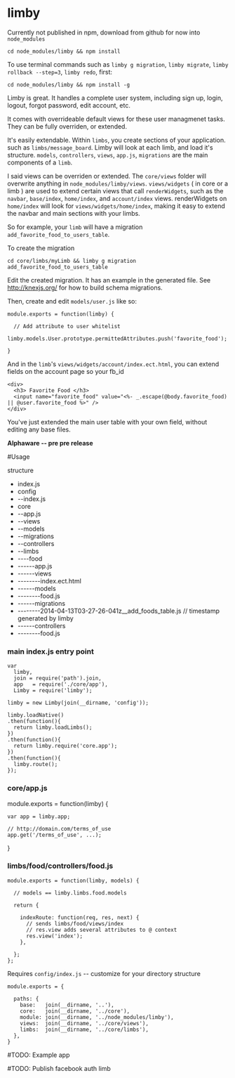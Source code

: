 limby
=====

Currently not published in npm, download from github for now into `node_modules`

    cd node_modules/limby && npm install
    
To use terminal commands such as `limby g migration`, `limby migrate`, `limby rollback --step=3`, `limby redo`, first:

    cd node_modules/limby && npm install -g

Limby is great.  It handles a complete user system, including sign up, login, logout, forgot password, edit account, etc.

It comes with overrideable default views for these user managmenet tasks.  They can be fully overriden, or extended.


It's easily extendable.  Within `limbs`, you create sections of your application.  such as `limbs/message_board`.
Limby will look at each limb, and load it's structure.  `models`, `controllers`, `views`, `app.js`, `migrations` are the main components of a `limb`.

I said views can be overriden or extended.  The `core/views` folder will overwrite anything in `node_modules/limby/views`.
`views/widgets` ( in core or a limb ) are used to extend certain views that call `renderWidgets`, such as the `navbar`, `base/index`, `home/index`, and `account/index` views.
renderWidgets on `home/index` will look for `views/widgets/home/index`, making it easy to extend the navbar and main sections with your limbs.

So for example, your `limb` will have a migration `add_favorite_food_to_users_table`.

To create the migration

    cd core/limbs/myLimb && limby g migration add_favorite_food_to_users_table
    
Edit the created migration.  It has an example in the generated file.  See http://knexjs.org/ for how to build schema migrations.

Then, create and edit `models/user.js` like so:

    module.exports = function(limby) {

      // Add attribute to user whitelist    
      limby.models.User.prototype.permittedAttributes.push('favorite_food');
      
    }

And in the `limb`'s `views/widgets/account/index.ect.html`, you can extend fields on the account page so your fb_id
    
    <div>
      <h3> Favorite Food </h3>
      <input name="favorite_food" value="<%- _.escape(@body.favorite_food) || @user.favorite_food %>" />
    </div>
    
You've just extended the main user table with your own field, without editing any base files.
    
__Alphaware -- pre pre release__


#Usage

structure

* index.js
* config
* --index.js
* core
* --app.js
* --views
* --models
* --migrations
* --controllers
* --limbs
* ----food
* ------app.js
* ------views
* --------index.ect.html
* ------models
* --------food.js
* ------migrations
* --------2014-04-13T03-27-26-041z__add_foods_table.js // timestamp generated by limby
* ------controllers
* --------food.js

### main index.js entry point

    var
      limby,
      join = require('path').join,
      app   = require('./core/app'),
      Limby = require('limby');
    
    limby = new Limby(join(__dirname, 'config'));
    
    limby.loadNative()
    .then(function(){
      return limby.loadLimbs();
    })
    .then(function(){
      return limby.require('core.app');
    })
    .then(function(){
      limby.route();
    });

### core/app.js

  module.exports = function(limby) {
  
    var app = limby.app;
    
    // http://domain.com/terms_of_use
    app.get('/terms_of_use', ...);
  
  }
  
  
### limbs/food/controllers/food.js
  
    module.exports = function(limby, models) {
    
      // models == limby.limbs.food.models
      
      return {
      
        indexRoute: function(req, res, next) {
          // sends limbs/food/views/index
          // res.view adds several attributes to @ context
          res.view('index');
        },
      
      };
    };
    
Requires `config/index.js` -- customize for your directory structure

    module.exports = {
    
      paths: {
        base:   join(__dirname, '..'),
        core:   join(__dirname, '../core'),
        module: join(__dirname, '../node_modules/limby'),
        views:  join(__dirname, '../core/views'),
        limbs:  join(__dirname, '../core/limbs'),
      },
    }



#TODO: Example app

#TODO: Publish facebook auth limb
